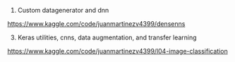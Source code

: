 1. Custom datagenerator and dnn

https://www.kaggle.com/code/juanmartinezv4399/densenns

3. Keras utilities, cnns, data augmentation, and transfer learning

https://www.kaggle.com/code/juanmartinezv4399/l04-image-classification

